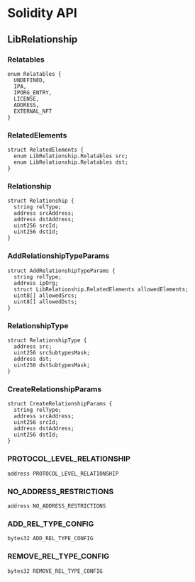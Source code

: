 # Solidity API

## LibRelationship

### Relatables

```solidity
enum Relatables {
  UNDEFINED,
  IPA,
  IPORG_ENTRY,
  LICENSE,
  ADDRESS,
  EXTERNAL_NFT
}
```

### RelatedElements

```solidity
struct RelatedElements {
  enum LibRelationship.Relatables src;
  enum LibRelationship.Relatables dst;
}
```

### Relationship

```solidity
struct Relationship {
  string relType;
  address srcAddress;
  address dstAddress;
  uint256 srcId;
  uint256 dstId;
}
```

### AddRelationshipTypeParams

```solidity
struct AddRelationshipTypeParams {
  string relType;
  address ipOrg;
  struct LibRelationship.RelatedElements allowedElements;
  uint8[] allowedSrcs;
  uint8[] allowedDsts;
}
```

### RelationshipType

```solidity
struct RelationshipType {
  address src;
  uint256 srcSubtypesMask;
  address dst;
  uint256 dstSubtypesMask;
}
```

### CreateRelationshipParams

```solidity
struct CreateRelationshipParams {
  string relType;
  address srcAddress;
  uint256 srcId;
  address dstAddress;
  uint256 dstId;
}
```

### PROTOCOL_LEVEL_RELATIONSHIP

```solidity
address PROTOCOL_LEVEL_RELATIONSHIP
```

### NO_ADDRESS_RESTRICTIONS

```solidity
address NO_ADDRESS_RESTRICTIONS
```

### ADD_REL_TYPE_CONFIG

```solidity
bytes32 ADD_REL_TYPE_CONFIG
```

### REMOVE_REL_TYPE_CONFIG

```solidity
bytes32 REMOVE_REL_TYPE_CONFIG
```


